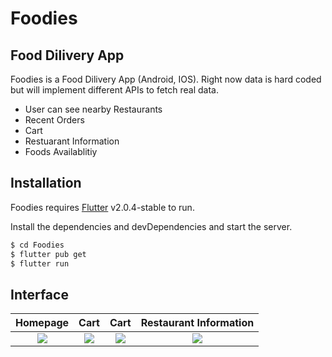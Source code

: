 # Foodies
## Food Dilivery App



Foodies is a Food Dilivery App (Android, IOS). Right now data is hard coded but will implement different APIs to fetch real data.

- User can see nearby Restaurants
- Recent Orders
- Cart
- Restuarant Information
- Foods Availablitiy

## Installation

Foodies requires [Flutter](https://flutter.dev/docs/get-started/install) v2.0.4-stable to run.

Install the dependencies and devDependencies and start the server.

```sh
$ cd Foodies
$ flutter pub get
$ flutter run
```


## Interface
Homepage               |  Cart               | Cart               |  Restaurant Information
:-------------------------:|:-------------------------:|:-------------------------:|:-------------------------:
![](https://github.com/arslankaleem7229/Foodies/blob/main/assets/Screenshots/Screenshot_1617997063.png?raw=true)|![](https://github.com/arslankaleem7229/Foodies/blob/main/assets/Screenshots/Screenshot_1617997087.png?raw=true)|![](https://github.com/arslankaleem7229/Foodies/blob/main/assets/Screenshots/Screenshot_1617997092.png?raw=true)|![](https://github.com/arslankaleem7229/Foodies/blob/main/assets/Screenshots/Screenshot_1617997100.png?raw=true)

